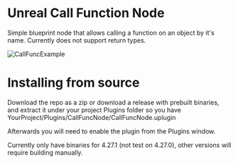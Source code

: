 # Unreal Call Function Node

Simple blueprint node that allows calling a function on an object by it's name. Currently does not support return types.

![CallFuncExample](https://user-images.githubusercontent.com/9076286/140607568-b95ff235-8d12-4041-b6b4-4c350e75c6a4.png)

# Installing from source
Download the repo as a zip or download a release with prebuilt binaries, and extract it under your project Plugins folder so you have YourProject/Plugins/CallFuncNode/CallFuncNode.uplugin

Afterwards you will need to enable the plugin from the Plugins window.

Currently only have binaries for 4.27.1 (not test on 4.27.0), other versions will require building manually.
